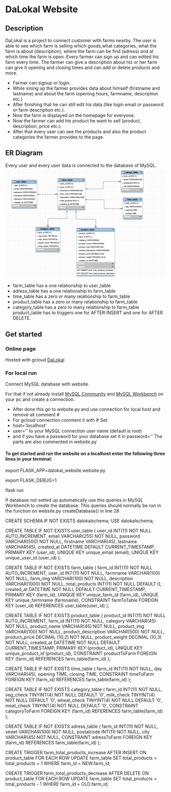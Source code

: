 # DaLokal Website

## Description

DaLokal is a project to connect customer with farms nearby. The user is able to see which farm is selling which goods,what categories, what the farm is about (description), where the farm can be find (adress) and at which time the farm is open.
Every farmer can sign up and can edited his farm every time. The farmer can give a description about his or her farm can give it opening and closing times and can add or delete products and more. 

* Farmer can signup or login. 
* While sining up the farmer provides data about himself (firstname and lastname) and about the farm (opening hours, farmname, description etc.) 
* After finishing that he can still edit his data (like login email or password or farm description etc.). 
* Now the farm is displayed on the homepage for everyone. 
* Now the farmer can add his product he want to sell (product, description, price etc.). 
* After that every user can see the products and also the product categories the farmer provides to the page.

## ER Diagram

Every user and every user data is connected to the database of MySQL.
![](images/ERD.png)
* farm_table has a one relationship to user_table
* adress_table has a one relationship to farm_table
* time_table has a zero or many relationship to farm_table
* product_table has a zero or many relationship to farm_table
* category_table has a zero to many relationship to farm_table
product_table has to triggers one for AFTER INSERT and one for AFTER DELETE.

## Get started

### Online page

Hosted with gcloud
[DaLokal](https://dalokal-website.ey.r.appspot.com/?)

### For local run

Connect MySQL database with website.

For that if not already install [MySQL Community](https://www.mysql.com/products/community/) and [MySQL Workbench](https://www.mysql.com/products/workbench/) on your pc and create a connection.

- After done this go to website.py and use connection for local host and remove all comment #
- For gcloud connection comment it with #
Set:
- host='localhost'
- user='' to your MySQL connection user name (default is root)
- and if you have a password for your database set it in password=''
The parts are also commented in website.py

#### To get started and run the website on a localhost enter the following three lines in your terminal:

export FLASK_APP=dalokal_website.website.py

export FLASK_DEBUG=1

flask run

If database not setted up automatically use this queries in MySQL Workbench to create the database:
This queries should normally be run in the function on website.py createDatabase() in line 28

CREATE SCHEMA IF NOT EXISTS dalokalschema;
USE dalokalschema;

CREATE TABLE IF NOT EXISTS user_table (
    user_id INT(11) NOT NULL AUTO_INCREMENT,
    email VARCHAR(255) NOT NULL,
    password VARCHAR(500) NOT NULL,
    firstname VARCHAR(45),
    lastname VARCHAR(45),
    created_at DATETIME DEFAULT CURRENT_TIMESTAMP,
    PRIMARY KEY (user_id),
    UNIQUE KEY unique_email (email),
    UNIQUE KEY unique_user_id (user_id)
);

CREATE TABLE IF NOT EXISTS farm_table (
    farm_id INT(11) NOT NULL AUTO_INCREMENT,
    user_id INT(11) NOT NULL,
    farmname VARCHAR(100) NOT NULL,
    farm_img VARCHAR(100) NOT NULL,
    description VARCHAR(1000) NOT NULL,
    total_products INT(11) NOT NULL DEFAULT 0,
    created_at DATETIME NOT NULL DEFAULT CURRENT_TIMESTAMP,
    PRIMARY KEY (farm_id),
    UNIQUE KEY unique_farm_id (farm_id),
    UNIQUE KEY unique_farmname (farmname),
    CONSTRAINT farmToTable FOREIGN KEY (user_id)
    REFERENCES user_table(user_id)
);

CREATE TABLE IF NOT EXISTS product_table (
    product_id INT(11) NOT NULL AUTO_INCREMENT,
    farm_id INT(11) NOT NULL,
    category VARCHAR(45) NOT NULL,
    product_name VARCHAR(45) NOT NULL,
    product_img VARCHAR(100) NOT NULL,
    product_description VARCHAR(500) NOT NULL,
    product_price DECIMAL (10,2) NOT NULL,
    product_weight DECIMAL (10,3) NOT NULL,
    created_at DATETIME NOT NULL DEFAULT CURRENT_TIMESTAMP,
    PRIMARY KEY (product_id),
    UNIQUE KEY unique_product_id (product_id),
    CONSTRAINT productToFarm FOREIGN KEY (farm_id)
    REFERENCES farm_table(farm_id)
);

CREATE TABLE IF NOT EXISTS time_table (
    farm_id INT(11) NOT NULL,
    day VARCHAR(45),
    opening TIME,
    closing TIME,
    CONSTRAINT timeToFarm FOREIGN KEY (farm_id)
    REFERENCES farm_table(farm_id)
);

CREATE TABLE IF NOT EXISTS category_table (
    farm_id INT(11) NOT NULL,
    veg_check TINYINT(4) NOT NULL DEFAULT '0',
    milk_check TINYINT(4) NOT NULL DEFAULT '0',
    wheat_check TINYINT(4) NOT NULL DEFAULT '0',
    meat_check TINYINT(4) NOT NULL DEFAULT '0',
    CONSTRAINT categoryToFarm FOREIGN KEY (farm_id)
    REFERENCES farm_table(farm_id)
);

CREATE TABLE IF NOT EXISTS adress_table (
    farm_id INT(11) NOT NULL,
    street VARCHAR(100) NOT NULL,
    postalcode INT(11) NOT NULL,
    city VARCHAR(45) NOT NULL,
    CONSTRAINT adressToFarm FOREIGN KEY (farm_id)
    REFERENCES farm_table(farm_id)
);

CREATE TRIGGER farm_total_products_increase
AFTER INSERT ON product_table
FOR EACH ROW
	UPDATE farm_table
		SET total_products = total_products + 1
	WHERE farm_id = NEW.farm_id;
    
CREATE TRIGGER farm_total_products_decrease
AFTER DELETE ON product_table
FOR EACH ROW
	UPDATE farm_table
		SET total_products = total_products - 1
	WHERE farm_id = OLD.farm_id;